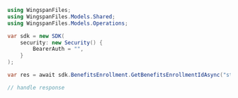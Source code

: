 <!-- Start SDK Example Usage -->
```csharp
using WingspanFiles;
using WingspanFiles.Models.Shared;
using WingspanFiles.Models.Operations;

var sdk = new SDK(
    security: new Security() {
        BearerAuth = "",
    }
);

var res = await sdk.BenefitsEnrollment.GetBenefitsEnrollmentIdAsync("string");

// handle response
```
<!-- End SDK Example Usage -->
